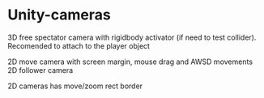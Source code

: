# Unity-cameras

3D free spectator camera with rigidbody activator (if need to test collider). Recomended to attach to the player object

2D move camera with screen margin, mouse drag and AWSD movements
2D follower camera

2D cameras has move/zoom rect border
